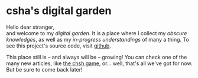 # csha's digital garden

Hello dear stranger,\
and welcome to my *digital garden*. It is a place where I 
collect my *obscure knowledges*, as well as my *in-progress understandings* of 
many a thing. To see this project's source code, visit 
[github](https://github.com/m93a/digital-garden).

This place still is – and always will be – growing! You can check one of the 
many new articles, like [the chsh game](quantum/chsh-game), or... well, that's
all we've got for now. But be sure to come back later!
